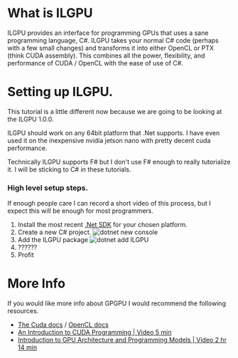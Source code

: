 ﻿# What is ILGPU

ILGPU provides an interface for programming GPUs that uses a sane programming language, C#. 
ILGPU takes your normal C# code (perhaps with a few small changes) and transforms it into either
OpenCL or PTX (think CUDA assembly). This combines all the power, flexibility, and performance of 
CUDA / OpenCL with the ease of use of C#. 

# Setting up ILGPU.

This tutorial is a little different now because we are going to be looking at the ILGPU 1.0.0.

ILGPU should work on any 64bit platform that .Net supports. I have even used it on the inexpensive nvidia jetson nano with pretty decent cuda performance. 

Technically ILGPU supports F# but I don't use F# enough to really tutorialize it. I will be sticking to C# in these tutorials.

### High level setup steps.

If enough people care I can record a short video of this process, but I expect this will be enough for most programmers.

1. Install the most recent [.Net SDK](https://dotnet.microsoft.com/download/visual-studio-sdks) for your chosen platform.
2. Create a new C# project.
![dotnet new console](Images/newProject.png?raw=true)
3. Add the ILGPU package
![dotnet add ILGPU](Images/beta.png?raw=true)
4. ??????
5. Profit

# More Info

If you would like more info about GPGPU I would recommend the following resources.

* [The Cuda docs](https://developer.nvidia.com/about-cuda) / [OpenCL docs](https://www.khronos.org/opencl/)
* [An Introduction to CUDA Programming | Video 5 min](https://www.youtube.com/watch?v=kIyCq6awClM)
* [Introduction to GPU Architecture and Programming Models | Video 2 hr 14 min](https://www.youtube.com/watch?v=uvVy3CqpVbM)